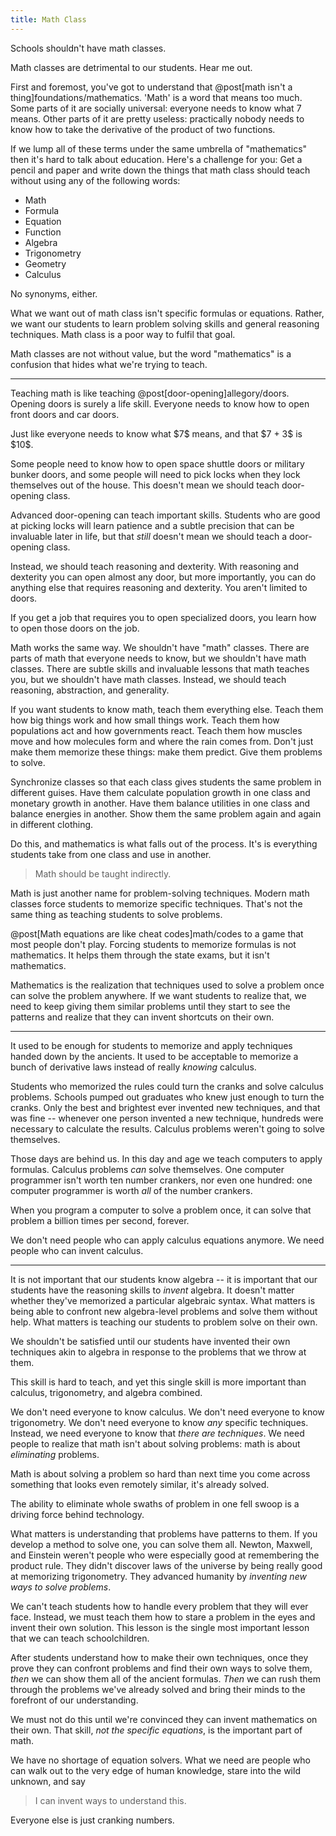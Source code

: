 ```yaml
---
title: Math Class
---
```


Schools shouldn't have math classes.

Math classes are detrimental to our students. Hear me out.

First and foremost, you've got to understand that @post[math isn't a thing]foundations/mathematics. 'Math' is a word that means too much. Some parts of it are socially universal: everyone needs to know what $7$ means. Other parts of it are pretty useless: practically nobody needs to know how to take the derivative of the product of two functions.

If we lump all of these terms under the same umbrella of "mathematics" then it's hard to talk about education. Here's a challenge for you: Get a pencil and paper and write down the things that math class should teach without using any of the following words:

* Math
* Formula
* Equation
* Function
* Algebra
* Trigonometry
* Geometry
* Calculus

<aside class="info" markdown="block">
No synonyms, either.
</aside>

What we want out of math class isn't specific formulas or equations. Rather, we want our students to learn problem solving skills and general reasoning techniques. Math class is a poor way to fulfil that goal.

Math classes are not without value, but the word "mathematics" is a confusion that hides what we're trying to teach.

***

Teaching math is like teaching @post[door-opening]allegory/doors. Opening doors is surely a life skill. <span class="info" markdown="inline">Everyone needs to know</span> how to open front doors and car doors.

<aside class="info" markdown="block">
Just like everyone needs to know what $7$ means, and that $7 + 3$ is $10$.
</aside>



Some people need to know how to open space shuttle doors or military bunker doors, and some people will need to pick locks when they lock themselves out of the house. This doesn't mean we should teach door-opening class.

Advanced door-opening can teach important skills. Students who are good at picking locks will learn patience and a subtle precision that can be invaluable later in life, but that *still* doesn't mean we should teach a door-opening class.

Instead, we should teach reasoning and dexterity. With reasoning and dexterity you can open <span class="info" markdown="inline">almost any door</span>, but more importantly, you can do anything else that requires reasoning and dexterity. You aren't limited to doors.

<aside class="info" markdown="block">
If you get a job that requires you to open specialized doors, you learn how to open those doors on the job.
</aside>

Math works the same way. We shouldn't have "math" classes. There are parts of math that everyone needs to know, but we shouldn't have math classes. There are subtle skills and invaluable lessons that math teaches you, but we shouldn't have math classes. Instead, we should teach reasoning, abstraction, and generality.

If you want students to know math, teach them everything else. Teach them how big things work and how small things work. Teach them how populations act and how governments react. Teach them how muscles move and how molecules form and where the rain comes from. Don't just make them memorize these things: make them predict. Give them problems to solve.

Synchronize classes so that each class gives students the same problem in different guises. Have them calculate population growth in one class and monetary growth in another. Have them balance utilities in one class and balance energies in another. Show them the same problem again and again in different clothing.

Do this, and mathematics is what falls out of the process. It's is everything students take from one class and use in another.

> Math should be taught indirectly.

Math is just another name for problem-solving techniques. Modern math classes force students to memorize specific techniques. That's not the same thing as teaching students to solve problems.

@post[Math equations are like cheat codes]math/codes to a game that most people don't play. Forcing students to memorize formulas is not mathematics. It helps them through the state exams, but it isn't mathematics.

Mathematics is the realization that techniques used to solve a problem once can solve the problem anywhere. If we want students to realize that, we need to keep giving them similar problems until they start to see the patterns and realize that they can invent shortcuts on their own.

---

It used to be enough for students to memorize and apply techniques handed down by the ancients. It used to be acceptable to memorize a bunch of derivative laws instead of really *knowing* calculus.

Students who memorized the rules could turn the cranks and solve calculus problems. Schools pumped out graduates who knew just enough to turn the cranks. Only the best and brightest ever invented new techniques, and that was fine -- whenever one person invented a new technique, hundreds were necessary to calculate the results. Calculus problems weren't going to solve themselves.

Those days are behind us. In this day and age we teach computers to apply formulas. Calculus problems *can* solve themselves. One computer programmer isn't worth ten number crankers, nor even one hundred: one computer programmer is worth *all* of the number crankers.

When you program a computer to solve a problem once, it can solve that problem a billion times per second, forever.

We don't need people who can apply calculus equations anymore. We need people who can invent calculus.

---

It is not important that our students know algebra -- it is important that our students have the reasoning skills to *invent* algebra. It doesn't matter whether they've memorized a particular algebraic syntax. What matters is being able to confront new algebra-level problems and solve them without help. What matters is teaching our students to problem solve on their own.

We shouldn't be satisfied until our students have invented their own techniques akin to algebra in response to the problems that we throw at them.

This skill is hard to teach, and yet this single skill is more important than calculus, trigonometry, and algebra combined.

We don't need everyone to know calculus. We don't need everyone to know trigonometry. We don't need everyone to know *any* specific techniques. Instead, we need everyone to know that *there are techniques*. We need people to realize that math isn't about solving problems: math is about *eliminating* problems.

Math is about solving a problem so hard than next time you come across something that looks even remotely similar, <span class="info" markdown="inline">it's already solved</span>.

<aside class="info" markdown="block">
The ability to eliminate whole swaths of problem in one fell swoop is a driving force behind technology.
</aside>

What matters is understanding that problems have patterns to them. If you develop a method to solve one, you can solve them all. Newton, Maxwell, and Einstein weren't people who were especially good at remembering the product rule. They didn't discover laws of the universe by being really good at memorizing trigonometry. They advanced humanity by *inventing new ways to solve problems*.

We can't teach students how to handle every problem that they will ever face. Instead, we must teach them how to stare a problem in the eyes and invent their own solution. This lesson is the single most important lesson that we can teach schoolchildren.

After students understand how to make their own techniques, once they prove they can confront problems and find their own ways to solve them, *then* we can show them all of the ancient formulas. *Then* we can rush them through the problems we've already solved and bring their minds to the forefront of our understanding.

We must not do this until we're convinced they can invent mathematics on their own. That skill, *not the specific equations*, is the important part of math.

We have no shortage of equation solvers. What we need are people who can walk out to the very edge of human knowledge, stare into the wild unknown, and say

> I can invent ways to understand this.

Everyone else is just cranking numbers.
